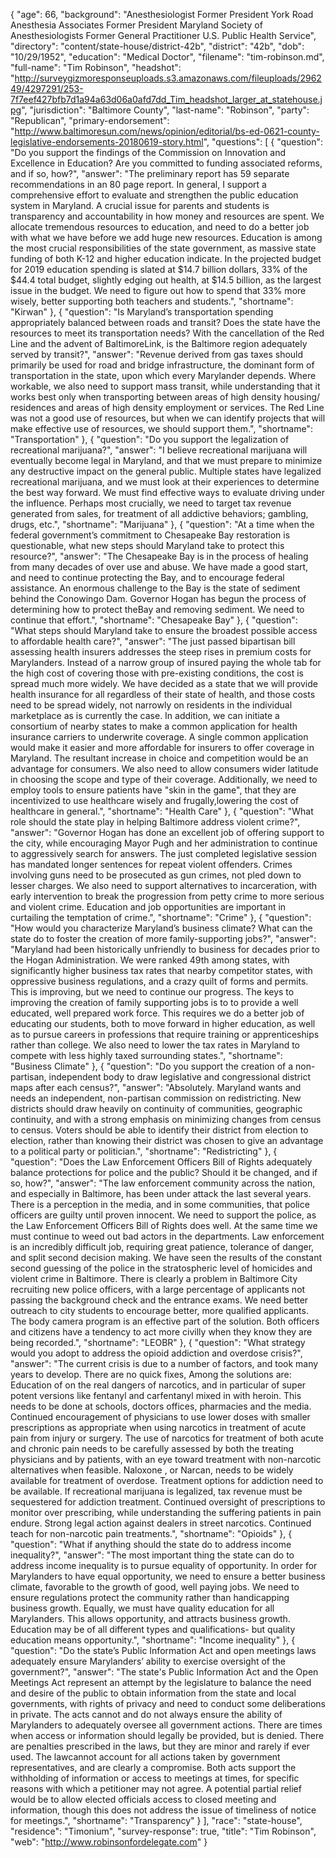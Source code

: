 {
  "age": 66,
  "background": "Anesthesiologist  Former President York Road Anesthesia Associates Former President Maryland Society of Anesthesiologists Former General Practitioner U.S. Public Health Service",
  "directory": "content/state-house/district-42b",
  "district": "42b",
  "dob": "10/29/1952",
  "education": "Medical Doctor",
  "filename": "tim-robinson.md",
  "full-name": "Tim Robinson",
  "headshot": "http://surveygizmoresponseuploads.s3.amazonaws.com/fileuploads/296249/4297291/253-7f7eef427bfb7d1a94a63d06a0afd7dd_Tim_headshot_larger_at_statehouse.jpg",
  "jurisdiction": "Baltimore County",
  "last-name": "Robinson",
  "party": "Republican",
  "primary-endorsement": "http://www.baltimoresun.com/news/opinion/editorial/bs-ed-0621-county-legislative-endorsements-20180619-story.html",
  "questions": [
    {
      "question": "Do you support the findings of the Commission on Innovation and Excellence in Education? Are you committed to funding associated reforms, and if so, how?",
      "answer": "The preliminary report has 59 separate recommendations in an 80 page report.  In general, I support a comprehensive effort to evaluate and strengthen the public education system in Maryland.   A crucial issue for parents and students is transparency and accountability in how money and resources are spent.  We allocate tremendous resources to education, and need to do a better job with what we have before we add huge new resources. Education is among the most crucial responsibilities of the state government, as massive state funding of both K-12 and higher education indicate.  In the projected budget for 2019 education spending is slated at $14.7 billion dollars, 33% of the $44.4 total budget, slightly edging out health, at $14.5 billion, as the largest issue in the budget. We need to figure out how to spend that 33% more wisely, better supporting both teachers and students.",
      "shortname": "Kirwan"
    },
    {
      "question": "Is Maryland’s transportation spending appropriately balanced between roads and transit? Does the state have the resources to meet its transportation needs? With the cancellation of the Red Line and the advent of BaltimoreLink, is the Baltimore region adequately served by transit?",
      "answer": "Revenue derived from gas taxes should primarily be used for road and bridge infrastructure, the dominant form of transportation in the state, upon which every Marylander depends.   Where workable, we also need to support mass transit, while understanding that it works best only when transporting between areas of high density housing/ residences and areas of high density employment or services.   The Red Line was not a good use of resources, but when we can identify projects that will make effective use of resources, we should support them.",
      "shortname": "Transportation"
    },
    {
      "question": "Do you support the legalization of recreational marijuana?",
      "answer": "I believe recreational marijuana will eventually become legal in Maryland, and that we must prepare to minimize any destructive impact on the general public.  Multiple states have legalized recreational marijuana, and we must look at their experiences to determine the best way forward.   We must find effective ways to evaluate driving under the influence.   Perhaps most crucially, we need to target tax revenue generated from sales, for treatment of all addictive behaviors; gambling, drugs, etc.",
      "shortname": "Marijuana"
    },
    {
      "question": "At a time when the federal government’s commitment to Chesapeake Bay restoration is questionable, what new steps should Maryland take to protect this resource?",
      "answer": "The Chesapeake Bay is in the process of healing from many decades of over use and abuse.  We have made a good start, and need to continue protecting the Bay, and to encourage federal assistance.   An enormous challenge to the Bay is the state of sediment behind the Conowingo Dam.  Governor Hogan has begun the process of determining how to protect theBay and removing sediment.  We need to continue that effort.",
      "shortname": "Chesapeake Bay"
    },
    {
      "question": "What steps should Maryland take to ensure the broadest possible access to affordable health care?",
      "answer": "The just passed bipartisan bill assessing health insurers addresses the steep rises in premium costs for Marylanders.  Instead of a narrow group of insured paying the whole tab for the high cost of covering those with pre-existing conditions, the cost is spread much more widely.   We have decided as a state that we will provide health insurance for all regardless of their state of health, and those costs need to be spread widely, not narrowly on residents in the individual marketplace as is currently the case.   In addition, we can initiate a consortium of nearby states to make a common application for health insurance carriers to underwrite coverage.  A single common application would make it easier and more affordable for insurers to offer coverage in Maryland.  The resultant increase in choice and competition would be an advantage for consumers.   We also need to allow consumers wider latitude in choosing the scope and type of their coverage. Additionally, we need to employ tools to ensure patients have \"skin in the game\", that they are incentivized to use healthcare wisely and frugally,lowering the cost of healthcare in general.",
      "shortname": "Health Care"
    },
    {
      "question": "What role should the state play in helping Baltimore address violent crime?",
      "answer": "Governor Hogan has done an excellent job of offering support to the city, while encouraging Mayor Pugh and her administration to continue to aggressively search for answers.  The just completed legislative session has mandated longer sentences for repeat violent offenders.  Crimes involving guns need to be prosecuted as gun crimes, not pled down to lesser charges.   We also need to support alternatives to incarceration, with early intervention to break the progression from petty crime to more serious and violent crime. Education and job opportunities are important in curtailing the temptation of crime.",
      "shortname": "Crime"
    },
    {
      "question": "How would you characterize Maryland’s business climate? What can the state do to foster the creation of more family-supporting jobs?",
      "answer": "Maryland had been historically unfriendly to business for decades prior to the Hogan Administration.  We were ranked 49th among states, with significantly higher business tax rates that nearby competitor states, with oppressive business regulations, and a crazy quilt of forms and permits.  This is improving, but we need to continue our progress.   The keys to improving the creation of family supporting jobs is to to provide a well educated, well prepared work force.  This requires we do a better job of educating our students, both to move forward in higher education, as well as to pursue careers in professions that require training or apprenticeships rather than college. We also need to lower the tax rates in Maryland to compete with less highly taxed surrounding states.",
      "shortname": "Business Climate"
    },
    {
      "question": "Do you support the creation of a non-partisan, independent body to draw legislative and congressional district maps after each census?",
      "answer": "Absolutely.  Maryland wants and needs an independent, non-partisan commission on redistricting.   New districts should draw heavily on continuity of communities, geographic continuity, and with a strong emphasis on minimizing changes from census to census.   Voters should be able to identify their district from election to election, rather than knowing their district was chosen to give an advantage to a political party or politician.",
      "shortname": "Redistricting"
    },
    {
      "question": "Does the Law Enforcement Officers Bill of Rights adequately balance protections for police and the public? Should it be changed, and if so, how?",
      "answer": "The law enforcement community across the nation, and especially in Baltimore, has been under attack the last several years.  There is a perception in the media, and in some communities, that police officers are guilty until proven innocent.  We need to support the police, as the Law Enforcement Officers Bill of Rights does well.  At the same time we must continue to weed out bad actors in the departments.   Law enforcement is an incredibly difficult job, requiring great patience, tolerance of danger, and split second decision making.  We have seen the results of the constant second guessing of the police in the stratospheric level of homicides and violent crime in Baltimore.   There is clearly a problem in Baltimore City recruiting new police officers, with a large percentage of applicants not passing the background check and the entrance exams.  We need better outreach to city students to encourage better, more qualified applicants.   The body camera program is an effective part of the solution.  Both officers and citizens have a tendency to act more civilly when they know they are being recorded.",
      "shortname": "LEOBR"
    },
    {
      "question": "What strategy would you adopt to address the opioid addiction and overdose crisis?",
      "answer": "The current crisis is due to a number of factors, and took many years to develop.  There are no quick fixes,  Among the solutions are: Education of on the real dangers of narcotics, and in particular of super potent versions like fentanyl and carfentanyl mixed in with heroin.  This needs to be done at schools, doctors offices, pharmacies and the media. Continued encouragement of physicians to use lower doses with smaller  prescriptions as appropriate when using narcotics in treatment of acute pain from injury or surgery. The use of narcotics for treatment of both acute and chronic pain needs to be carefully assessed by both the treating physicians and by patients, with an eye toward treatment with non-narcotic alternatives when feasible.   Naloxone , or Narcan, needs to be widely available for treatment of overdose.   Treatment options for addiction need to be available.  If recreational marijuana is legalized, tax revenue must be sequestered for addiction treatment.   Continued oversight of prescriptions to monitor over prescribing, while understanding the suffering patients in pain endure.  Strong legal action against dealers in street narcotics. Continued teach for non-narcotic pain treatments.",
      "shortname": "Opioids"
    },
    {
      "question": "What if anything should the state do to address income inequality?",
      "answer": "The most important thing the state can do to address income inequality is to pursue equality of opportunity.   In order for Marylanders to have equal opportunity, we need to ensure a better business climate, favorable to the growth of good, well paying jobs.   We need to ensure regulations protect the community rather than handicapping business growth. Equally, we must have quality education for all Marylanders.  This allows opportunity, and attracts business growth.  Education may be of all different types and qualifications- but quality education means opportunity.",
      "shortname": "Income inequality"
    },
    {
      "question": "Do the state’s Public Information Act and open meetings laws adequately ensure Marylanders’ ability to exercise oversight of the government?",
      "answer": "The state's Public Information Act and the Open Meetings Act represent an attempt by the legislature to balance the need and desire of the public to obtain information from the state and local governments, with rights of privacy and need to conduct some deliberations in private.  The acts cannot and do not always ensure the ability of Marylanders to adequately oversee all government actions. There are times when access or information should legally be provided, but is denied.  There are penalties prescribed in the laws, but they are minor and rarely if ever used. The lawcannot account for all actions taken by government representatives, and are clearly a compromise.  Both acts support the withholding of information or access to meetings at times, for specific reasons with which a petitioner may not agree.   A potential partial relief would be to allow elected officials access to closed meeting and information, though this does not address the issue of timeliness of notice for meetings.",
      "shortname": "Transparency"
    }
  ],
  "race": "state-house",
  "residence": "Timonium",
  "survey-response": true,
  "title": "Tim Robinson",
  "web": "http://www.robinsonfordelegate.com"
}
